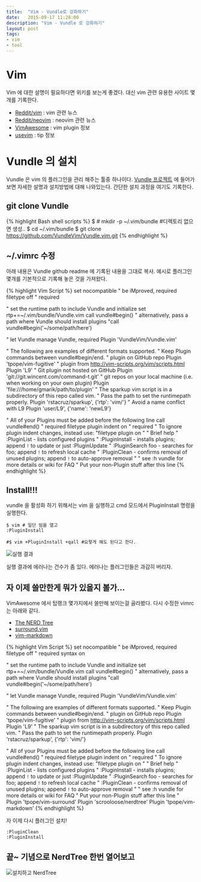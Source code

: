```yaml
---
title:  "Vim - Vundle로 강화하기" 
date:   2015-09-17 11:28:00
description: "Vim - Vundle 로 강화하기"
layout: post
tags: 
- vim
- tool
---
```


# Vim
Vim 에 대한 설명이 필요하다면 위키를 보는게 좋겠다.
대신 vim 관련 유용한 사이트 몇개를 기록한다. 

- [Reddit/vim](http://www.reddit.com/r/vim/) : vim 관련 뉴스
- [Reddit/neovim](http://www.reddit.com/r/neovim/) : neovim 관련 뉴스
- [VimAwesome](http://vimawesome.com/) : vim plugin 정보
- [usevim](http://usevim.com/) : tip 정보

# Vundle 의 설치
Vundle 은 vim 의 플러그인을 관리 해주는 툴중 하나이다. [Vundle 프로젝트](https://github.com/VundleVim/Vundle.vim) 에 들어가보면 자세한 설명과 설치방법에 대해 나와있는다. 간단한 설치 과정을 여기도 기록한다.

## git clone Vundle

{% highlight Bash shell scripts %}
$ # mkdir -p ~/.vim/bundle	#디렉토리 없으면 생성..
$ cd ~/.vim/bundle 
$ git clone https://github.com/VundleVim/Vundle.vim.git
{% endhighlight %}

## ~/.vimrc 수정
아래 내용은 Vundle github readme 에 기록된 내용을 그대로 복사. 예시로 플러그인 몇개를 기본적으로 기록해 놓은 것을 가져왔다.

{% highlight Vim Script %}
set nocompatible              " be iMproved, required
filetype off                  " required

" set the runtime path to include Vundle and initialize
set rtp+=~/.vim/bundle/Vundle.vim
call vundle#begin()
" alternatively, pass a path where Vundle should install plugins
"call vundle#begin('~/some/path/here')

" let Vundle manage Vundle, required
Plugin 'VundleVim/Vundle.vim'

" The following are examples of different formats supported.
" Keep Plugin commands between vundle#begin/end.
" plugin on GitHub repo
Plugin 'tpope/vim-fugitive'
" plugin from http://vim-scripts.org/vim/scripts.html
Plugin 'L9'
" Git plugin not hosted on GitHub
Plugin 'git://git.wincent.com/command-t.git'
" git repos on your local machine (i.e. when working on your own plugin)
Plugin 'file:///home/gmarik/path/to/plugin'
" The sparkup vim script is in a subdirectory of this repo called vim.
" Pass the path to set the runtimepath properly.
Plugin 'rstacruz/sparkup', {'rtp': 'vim/'}
" Avoid a name conflict with L9
Plugin 'user/L9', {'name': 'newL9'}

" All of your Plugins must be added before the following line
call vundle#end()            " required
filetype plugin indent on    " required
" To ignore plugin indent changes, instead use:
"filetype plugin on
"
" Brief help
" :PluginList       - lists configured plugins
" :PluginInstall    - installs plugins; append `!` to update or just :PluginUpdate
" :PluginSearch foo - searches for foo; append `!` to refresh local cache
" :PluginClean      - confirms removal of unused plugins; append `!` to auto-approve removal
"
" see :h vundle for more details or wiki for FAQ
" Put your non-Plugin stuff after this line
{% endhighlight %}

## Install!!!
vundle 을 활성화 하기 위해서는 vim 을 실행하고 cmd 모드에서 PluginInstall 명령을 실행한다.

	$ vim # 일단 빔을 열고
	:PluginInstall

	#$ vim +PluginInstall +qall #요렇게 해도 된다고 한다.

![실행 결과]({{site.url}}/assets/vim-vundle/vim-vundle-1.png)

실행 결과에 에러나는 건수가 좀 있다. 에러나는 플러그인들은 과감히 버리자. 


## 자 이제 쓸만한게 뭐가 있을지 볼가...
VimAwesome 에서 탑랭크 몇가지에서 쓸만해 보이는걸 골라봤다. 다시 수정한 vimrc 는 아래와 같다.

- [The NERD Tree](http://vimawesome.com/plugin/the-nerd-tree)
- [surround.vim](http://vimawesome.com/plugin/surround-vim)
- [vim-markdown](http://vimawesome.com/plugin/vim-markdown-safe-and-sound)

{% highlight Vim Script %}
set nocompatible              " be iMproved, required
filetype off                  " required
syntax on

" set the runtime path to include Vundle and initialize
set rtp+=~/.vim/bundle/Vundle.vim
call vundle#begin()
" alternatively, pass a path where Vundle should install plugins
"call vundle#begin('~/some/path/here')

" let Vundle manage Vundle, required
Plugin 'VundleVim/Vundle.vim'

" The following are examples of different formats supported.
" Keep Plugin commands between vundle#begin/end.
" plugin on GitHub repo
Plugin 'tpope/vim-fugitive'
" plugin from http://vim-scripts.org/vim/scripts.html
Plugin 'L9'
" The sparkup vim script is in a subdirectory of this repo called vim.
" Pass the path to set the runtimepath properly.
Plugin 'rstacruz/sparkup', {'rtp': 'vim/'}

" All of your Plugins must be added before the following line
call vundle#end()            " required
filetype plugin indent on    " required
" To ignore plugin indent changes, instead use:
"filetype plugin on
"
" Brief help
" :PluginList       - lists configured plugins
" :PluginInstall    - installs plugins; append `!` to update or just :PluginUpdate
" :PluginSearch foo - searches for foo; append `!` to refresh local cache
" :PluginClean      - confirms removal of unused plugins; append `!` to auto-approve removal
"
" see :h vundle for more details or wiki for FAQ
" Put your non-Plugin stuff after this line
"
Plugin 'tpope/vim-surround'
Plugin 'scrooloose/nerdtree'
Plugin 'tpope/vim-markdown'
{% endhighlight %}

자 이제 다시 플러그인 설치!

	:PluginClean
	:PluginInstall

## 끝~ 기념으로 NerdTree 한번 열어보고

![설치하고 NerdTree]({{site.url}}/assets/vim-vundle/vim-vundle-2.png)
